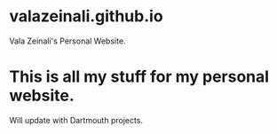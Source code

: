 # valazeinali.github.io
Vala Zeinali's Personal Website.

# This is all my stuff for my personal website.
Will update with Dartmouth projects.
